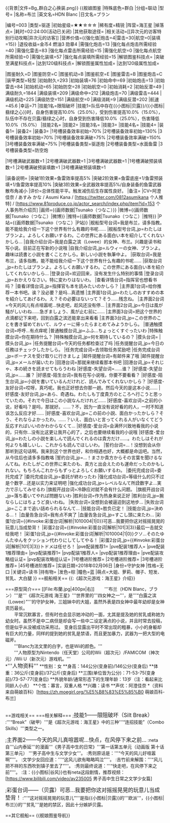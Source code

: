 {{背景|文件=Bg_群白之心换装.png}}<!-- 文件:Bg_群白之心换装.png -->
{{舰娘图鉴
|特殊底色=群白
|分组=联动
|型号=
|名称=布兰
|英文名=HDN Blanc
|日文名=ブラン

|编号=003
|类型=驱逐
|初始星级=★★☆☆☆
|稀有度=精锐
|阵营=海王星
|掉落点=
|耗时=02:24:00(活动已关闭)
|其他获取途径=
|相关活动=[[异次元的访客特别行动攻略|异次元的访客]]
|营养价值={{强化值|炮击=4|雷击=30|航空=0|装填=15}}
|退役收益=金币4 燃油3 勋章4
|需强化炮击=13
|强化每点炮击所需经验=40
|需强化雷击=83
|强化每点雷击所需经验=15
|需强化航空=0
|强化每点航空所需经验=0
|需强化装填=57
|强化每点装填所需经验=15
|解锁图鉴科技点=
|突破至满星科技点=
|达到120级科技点=
|解锁图鉴属性加成=
|达到120级属性加成=

|图鉴耐久=D
|图鉴防空=C
|图鉴机动=B
|图鉴航空=E
|图鉴雷击=B
|图鉴炮击=C
|装甲类型=轻型
|初始耐久=293
|初始装填=76
|初始命中=69
|初始炮击=13
|初始雷击=84
|初始机动=65
|初始防空=28
|初始航空=0
|初始消耗=2
|初始反潜=49
|满级耐久=1844
|满级装填=209
|满级命中=212
|满级炮击=70
|满级雷击=444
|满级机动=225
|满级防空=151
|满级航空=0
|满级消耗=9
|满级反潜=202
|航速=45.6
|幸运=71
|技能1名=限阻破坏
|技能1=队伍中存在{{小图标|贝露}}/{{小图标|翡绿之心}}时，自身伤害提高10.0%（25.0%），受到伤害提高10.0%（15.0%），队伍中不存在贝露/翡绿之心时，自身受到伤害降低10.0%（25.0%），伤害降低10.0%（15.0%）
|技能2名=
|技能2=
|技能3名=
|技能3=
|技能4名=
|技能4=
|装备1=
|装备2=
|装备3=
|1号槽装备效率初始=70%
|2号槽装备效率初始=130%
|3号槽装备效率初始=70%
|1号槽装备效率满破=75%
|2号槽装备效率满破=150%
|3号槽装备效率满破=75%
|1号槽装备类型=驱逐炮
|2号槽装备类型=水面鱼雷
|3号槽装备类型=防空炮
<!--鱼雷底座数不代表武器数，不了解的请勿修改数据。-->
|1号槽满破武器数=1
|2号槽满破武器数=1
|3号槽满破武器数=1
|1号槽满破预装填数=1
|2号槽满破预装填数=1
|3号槽满破预装填数=1

|装备说明=
|突破1阶效果=鱼雷效率提高5%
|突破2阶效果=鱼雷底座+1/鱼雷预装填+1/鱼雷效率提高10%
|突破3阶效果=全武器效率提高5%/自身装备的鱼雷武器散布角减小
|评价=总体性能平平。触发减伤后生存属性良好。
|备注=
|CV=阿澄 佳奈 / あすみ かな / Asumi Kana / [https://twitter.com/0812asumikana 个人推特] / [https://www.81produce.co.jp/actor_search/index.php/item?id=153 个人事务所介绍页]
|画师={{画师数据|Tsunako（つなこ）}}
|微博={{画师数据|Tsunako（つなこ）|微博}}
|推特={{画师数据|Tsunako（つなこ）|推特}}
|P站={{画师数据|Tsunako（つなこ）|P站}}
|舰船型号台词=我是布兰，请多指教。能不能给我介绍一下这个世界有什么有趣的书呢……
|舰船型号台词_jp=わたしはブランよ。よろしくお願いするわ。この世界にある面白い本を紹介してくれないかしら…
|自我介绍台词=我是白露之滨（Lowee）的女神、布兰。兴趣是读书和写小说。目前正在写新的小说哦
|自我介绍台词_jp=ルウィーの女神、ブランよ。趣味は読書と小説を書くことかしら。新しい小説を執筆中よ。
|获取台词=我是布兰，请多指教。能不能给我介绍一下这个世界有什么有趣的书呢……
|获取台词_jp=わたしはブランよ。よろしくお願いするわ。この世界にある面白い本を紹介してくれないかしら…
|登录台词=欢迎回来，没有发生什么特别的事情
|登录台词_jp=おかえりなさい。特に変わりはないわ。
|查看详情台词=指挥官也想看书吗？
|查看详情台词_jp=指揮官も本を読みたいのかしら？
|主界面1台词=给你推荐一本书吧。诶？没必要？是吗…真遗憾
|主界面1台词_jp=わたしのおすすめの本を紹介してあげるわ。え？その必要はないって？そう……残念ね。
|主界面2台词=今天的风儿有点喧嚣呢…快走吧，趁风还没有停…
|主界面2台词_jp=今日は風が騒がしいわね……急ぎましょう、風が止む前に……
|主界面3台词=把这个世界的点滴都记下来吧，回到白露之滨还能拿出来看看
|主界面3台词_jp=この世界のことを書き留めておいて、ルウィーに帰ったらまとめてみようかしら。
|普通触摸台词=呼呼…有点痒呢
|普通触摸台词_jp=ふふ…ちょっとくすぐったいわ
|特殊触摸台词=你在期待什么？
|特殊触摸台词_jp=何を期待しているの？
|摸头台词=
|摸头台词_jp=
|任务提醒台词=今天的任务都检查过了吗
|任务提醒台词_jp=今日の任務はチェックしたかしら。
|任务完成台词=去领取任务奖励吧
|任务完成台词_jp=ボーナスを受け取りに行きましょ
|邮件提醒台词=有邮件来了哦
|邮件提醒台词_jp=メールが届いたわ
|回港台词=那就来继续看那本书吧
|回港台词_jp=それじゃ、本の続きを読ませてもらうわね
|好感度-失望台词=……谁？
|好感度-失望台词_jp=……誰？
|好感度-陌生台词=我有在写小说哦，你要不要看看？
|好感度-陌生台词_jp=小説を書いているんだけれど、読んでみてくれないかしら？
|好感度-友好台词=哎呀，真巧呢。我也正好想去你那一趟。然后今天的是这本小说……
|好感度-友好台词_jp=あら、奇遇ね。わたしも丁度貴方のところへ行こうと思っていたの。それで今日はこの小説なんだけれど……
|好感度-喜欢台词=之前的小说，好看吗？是吗，那就好。……？不，因为一直没有说好看的的人，一时不知道该怎么反应才好……
|好感度-喜欢台词_jp=この前の小説、面白かったかしら？そう、それならよかったわ。……？いえ、面白いと言ってくれる人がいなくてどう反応すればいいのかわからなくて…
|好感度-爱台词=会满怀兴致地看我的小说的，只有你…没有比这更让我开心的了，之后也要继续看我的小说哦
|好感度-爱台词_jp=わたしの小説を楽しんで読んでくれるのは貴方だけ……。わたしはそれが何よりも嬉しいし、これからも読んでほしいわ。
|誓约台词=…！没想到会从你那听到这句话啊。我来到这个世界也好，和你相遇也好，大概都是命运吧。当然，从今往后也请多多指教咯
|誓约台词_jp=…！まさか貴方からその言葉を聞けるなんてね。わたしがこの世界に来たのも、貴方と出会えたのも運命だったのかもしれない。もちろんこれからもずっとよろしくお願いするわ。
|委托完成台词=委托完成了
|委托完成台词_jp=委託が終わったわ
|强化成功台词=等级什么的只不过是个数字…还是以实力来证明吧
|强化成功台词_jp=レベルなんて所詮数字よ…実力で示してみせるわ
|旗舰开战台词=冷静应对就不会有什么问题。
|旗舰开战台词_jp=落ち着いてやれば問題ないわ
|胜利台词=作为热身来说正好
|胜利台词_jp=腕ならしにはちょうど良いわね。
|失败台词=没想到会被逼迫到这地步…
|失败台词_jp=ここまで追い詰められるなんて…
|技能台词=胜负已定！
|技能台词_jp=決める…！
|血量告急台词=我有点不爽了
|血量告急台词_jp=すこし頭に来たわ…
|彩蛋1台词={{#invoke:彩蛋台词|解析|1010004|1|0}}可恶…我要把你这对摇摇晃晃的玩意儿当成垫背！
|彩蛋2台词={{#invoke:彩蛋台词|解析|101|3|3}}最后一击就交给我吧！
|彩蛋1台词_jp={{#invoke:彩蛋台词|解析|1010004|1|0}}クソ…そのたゆんたゆんをクッション代わりにしてしてやる！
|彩蛋2台词_jp={{#invoke:彩蛋台词|解析|101|3|3}}トドメは任せろ！
|pve配装推荐1=
|pve配装1推荐人=
|pve配装1推荐理由=
|pvp配装推荐1=
|pvp配装1推荐人=
|pvp配装1推荐理由=
|pve配装攻略组认证=
|pvp配装攻略组认证=
|1号槽进阶推荐=
|2号槽进阶推荐=
|3号槽进阶推荐=
|45号槽进阶推荐=
|实装日期=2018年02月06日
|身份=守护女神
|性格=无口
|关键词=读书
|持有物=
|发色=棕
|瞳色=蓝
|萌点=大姐、萝莉、帽子、短发、贫乳、大白腿
}}
==舰船相关==
{{:《超次元游戏：海王星》介绍}}

===原型简介===
[[File:布蘭.jpg|400px|右]]
　　'''布兰（HDN Blanc，ブラン）'''是'''《超次元游戏 海王星》'''世界里的'''四女神之一'''，是'''“白露之滨（Lowee）”'''的守护女神，三姐妹中的大姐，虽然外表是四女神中最年幼却是女神资历最长。 <br>
　　平常沉默寡言，但有时也会显示她冲动的一面，尢其是提及她的贫乳或称她为幼女时。虽然不是中二病但是却会写一些中二设定满点的小说，并且时常去投稿，但是似乎从没被成功采用过。 变身后显露出平时不常出现的粗暴，小小的身躯却有巨大的力量，同样的提到她的贫乳是禁语，而且更加暴力，武器为一把大型的电磁斧。<br>
　　'''Blanc为法文里的白字，也是Wii的颜色。'''<br>
　　'''人物原型为Nintendo（任天堂）公司的Wii（超次元）/FAMICOM（神次元）/Wii U（新次元）游戏机。'''<br>
*<big>'''人物资料'''</big>
**性别：女
**身高：144公分(变身前)/146公分(变身后)
**体重：36公斤(变身前)/37公斤(变身后)
**三围(单位皆为公分)：71-53-75(变身前)/73-57-77(变身后)
**外貌年龄/通常形态下的生理年龄：13岁（注：看起来比同龄人小点）
**个性：寡言，双重人格﻿
**兴趣：读书
**声优：阿澄佳奈
*（资料来自萌娘百科）<ref>[https://zh.moegirl.org/%E5%B8%83%E5%85%B0 萌娘百科-布兰]</ref><br><br>

==游戏相关==
===相关解释===
;<big>技能1——限阻破坏（Silt Break）</big>
:'''“Break”（破甲）'''是《超次元游戏：海王星》中的三种'''“连招技能”（Combo Skills）'''类型之一。

;<big>主界面2——今天的风儿真喧嚣呢…快点，在风停下来之前…</big>
:neta自'''山内泰延'''的漫画'''《男子高中生的日常》'''第一话第五单元（动画版 第十话第三单元） '''男子高中生与文学少女'''。
:秀则原话是：'''“今天的风儿好喧嚣啊”'''。
:文学少女回应道：'''“这风儿欲有略略鸣泣”'''。
:吉竹前来解围：'''“风儿把不祥的东西吹到镇子里去了”'''。
:秀则最终说道：'''“快走吧，在风停下来之前”'''。
:注：{{小图标|谷风}}也有neta这段剧情，推荐视频：[https://www.bilibili.com/video/av235005 男子高中生日常之文学少女篇]

;<big>彩蛋台词——（贝露）可恶…我要把你这对摇摇晃晃的玩意儿当成垫背！</big>
:'''“这对摇摇晃晃的玩意儿”'''是指{{小图标|贝露}}的'''欧派'''，{{小图标|布兰}}的'''贫乳'''是她的禁区，因此十分嫉妒贝露。

==其它舰船==
{{舰娘图鉴导航}}